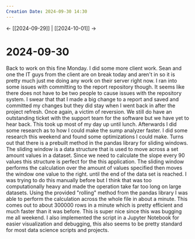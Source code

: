 ```yaml
---
Creation Date: 2024-09-30 14:30
---
```


<- [[2024-09-29]] | [[2024-10-01]]  ->

# 2024-09-30
Back to work on this fine Monday. I did some more client work. Sean and one the
IT guys from the client are on break today and aren't in so it is pretty much
just me doing any work on their server right now. I ran into some issues with
committing to the report repository though. It seems like there does not have to
be two people to cause issues with the repository system. I swear that that I
made a big change to a report and saved and committed my changes but they did
stay when I went back in after the project refresh. Once again, a victim of
reversion. We still do have an outstanding ticket with the support team for the
software but we have yet to hear back. This took up most of my day up until
lunch. Afterwards I did some research as to how I could make the sump analyzer
faster. I did some research this weekend and found some optimizations I could
make. Turns out that there is a prebuilt method in the pandas library for
sliding windows. The sliding window is a data structure that is used to move
across a set amount values in a dataset. Since we need to calculate the slope
every 90 values this structure is perfect for the this application. The sliding
window performs the calculation over the amount of values specified then moves
the window one value to the right. until the end of the data set is reached. I
was trying to do this manually before but I think that was too computationally
heavy and made the operation take far too long on large datasets. Using the
provided "rolling" method from the pandas library I was able to perform the
calculation across the whole file in about a minute. This comes out to about
300000 rows in a minute which is pretty efficient and much faster than it was
before. This is super nice since this was bugging me all weekend. I also
implemented the script in a Jupyter Notebook for easier visualization and
debugging, this also seems to be pretty standard for most data science scripts
and projects.